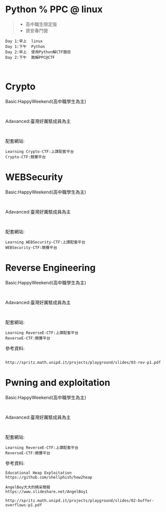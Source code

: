 #  Python % PPC @ linux

>* 高中職生限定版
>* 資安春鬥營
```
Day 1:早上  linux
Day 1:下午  Python
Day 2:早上  使用Python解CTF題目
Day 2:下午  跪解PPC@CTF
```


```


```


# Crypto

Basic:HappyWeekend(高中職學生為主)
```


```
Adavanced:臺灣好厲駭成員為主
```


```
配套網站: 
```
Learning Crypto-CTF:上課配套平台
Crypto-CTF:競賽平台
```

# WEBSecurity


Basic:HappyWeekend(高中職學生為主)
```


```
Adavanced:臺灣好厲駭成員為主
```


```
配套網站: 
```
Learning WEBSecurity-CTF:上課配套平台
WEBSecurity-CTF:競賽平台
```

# Reverse Engineering


Basic:HappyWeekend(高中職學生為主)
```


```
Adavanced:臺灣好厲駭成員為主
```


```
配套網站: 
```
Learning ReverseE-CTF:上課配套平台
ReverseE-CTF:競賽平台
```
參考資料:
```

http://spritz.math.unipd.it/projects/playground/slides/03-rev-p1.pdf
```

# Pwning and exploitation


Basic:HappyWeekend(高中職學生為主)
```


```
Adavanced:臺灣好厲駭成員為主
```


```
配套網站: 
```
Learning ReverseE-CTF:上課配套平台
ReverseE-CTF:競賽平台
```
參考資料:
```
Educational Heap Exploitation
https://github.com/shellphish/how2heap

AngelBoy大大的精采簡報
https://www.slideshare.net/AngelBoy1

http://spritz.math.unipd.it/projects/playground/slides/02-buffer-overflows-p1.pdf
```
